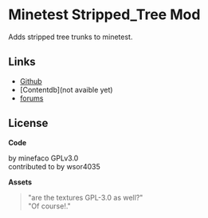 # Minetest Stripped_Tree Mod

Adds stripped tree trunks to minetest.

## Links 

* [Github](https://github.com/minefaco/chisel_tree)
* [Contentdb](not avaible yet)
* [forums](https://forum.minetest.net/viewtopic.php?p=383571#p383571)

## License

__Code__

by minefaco GPLv3.0  
contributed to by wsor4035

__Assets__

> "are the textures GPL-3.0 as well?"  
> "Of course!."
